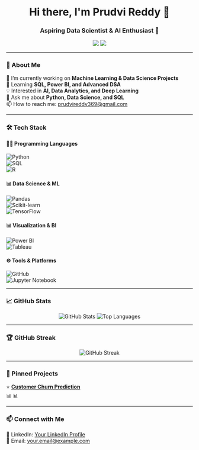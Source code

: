 <h1 align="center">Hi there, I'm Prudvi Reddy 👋</h1>
<h3 align="center">Aspiring Data Scientist & AI Enthusiast 🚀</h3>

<p align="center">
  <a href="https://www.linkedin.com/in/prudvi-reddy/"><img src="https://img.shields.io/badge/LinkedIn-Connect-blue?style=flat-square&logo=linkedin"></a>
  <a href="mailto:prudvireddy369@gmail.com"><img src="https://img.shields.io/badge/Email-Contact%20Me-red?style=flat-square&logo=gmail"></a>
</p>

---

### 🚀 About Me  
🔭 I’m currently working on **Machine Learning & Data Science Projects**  
🌱 Learning **SQL, Power BI, and Advanced DSA**  
💡 Interested in **AI, Data Analytics, and Deep Learning**  
💬 Ask me about **Python, Data Science, and SQL**  
📫 How to reach me: [prudvireddy369@gmail.com](mailto:prudvireddy369@gmail.com)  

---

### 🛠️ Tech Stack  

#### 👨‍💻 Programming Languages  
![Python](https://img.shields.io/badge/Python-3776AB?style=for-the-badge&logo=python&logoColor=white)  
![SQL](https://img.shields.io/badge/SQL-4479A1?style=for-the-badge&logo=mysql&logoColor=white)  
![R](https://img.shields.io/badge/R-276DC3?style=for-the-badge&logo=r&logoColor=white)  

#### 📊 Data Science & ML  
![Pandas](https://img.shields.io/badge/Pandas-150458?style=for-the-badge&logo=pandas&logoColor=white)  
![Scikit-learn](https://img.shields.io/badge/Scikit--learn-F7931E?style=for-the-badge&logo=scikit-learn&logoColor=white)  
![TensorFlow](https://img.shields.io/badge/TensorFlow-FF6F00?style=for-the-badge&logo=tensorflow&logoColor=white)  

#### 📊 Visualization & BI  
![Power BI](https://img.shields.io/badge/Power%20BI-F2C811?style=for-the-badge&logo=power-bi&logoColor=black)  
![Tableau](https://img.shields.io/badge/Tableau-E97627?style=for-the-badge&logo=tableau&logoColor=white)  

#### ⚙️ Tools & Platforms  
![GitHub](https://img.shields.io/badge/GitHub-181717?style=for-the-badge&logo=github&logoColor=white)  
![Jupyter Notebook](https://img.shields.io/badge/Jupyter-F37626?style=for-the-badge&logo=jupyter&logoColor=white)  

---

### 📈 GitHub Stats  

<p align="center">
  <img src="https://github-readme-stats.vercel.app/api?username=prudvireddy3&show_icons=true&theme=radical" alt="GitHub Stats">
  <img src="https://github-readme-stats.vercel.app/api/top-langs/?username=prudvireddy3&layout=compact&theme=radical" alt="Top Languages">
</p>

---

### 🏆 GitHub Streak  

<p align="center">
  <img src="https://streak-stats.demolab.com/?user=prudvireddy3&theme=radical" alt="GitHub Streak">
</p>


---

### 📌 Pinned Projects  

⭐ **[Customer Churn Prediction](https://github.com/prudvireddy3/customer-churn-prediction-2)**  
📊 
📊 

---

### 📫 Connect with Me  
💼 LinkedIn: [Your LinkedIn Profile](https://www.linkedin.com/in/yourprofile)  
📧 Email: [your.email@example.com](mailto:your.email@example.com)  

